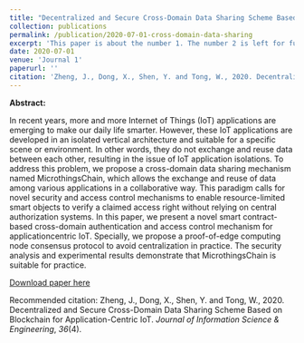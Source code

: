 ```yaml
---
title: "Decentralized and Secure Cross-Domain Data Sharing Scheme Based on Blockchain for Application-Centric IoT."
collection: publications
permalink: /publication/2020-07-01-cross-domain-data-sharing
excerpt: 'This paper is about the number 1. The number 2 is left for future work.'
date: 2020-07-01
venue: 'Journal 1'
paperurl: ''
citation: 'Zheng, J., Dong, X., Shen, Y. and Tong, W., 2020. Decentralized and Secure Cross-Domain Data Sharing Scheme Based on Blockchain for Application-Centric IoT. Journal of Information Science & Engineering, 36(4).'
---
```

**Abstract:** 

In recent years, more and more Internet of Things (IoT) applications are emerging to make our daily life smarter. However, these IoT applications are developed in an isolated vertical architecture and suitable for a specific scene or environment. In other words, they do not exchange and reuse data between each other, resulting in the issue of IoT application isolations. To address this problem, we propose a cross-domain data sharing mechanism named MicrothingsChain, which allows the exchange and reuse of data among various applications in a collaborative way. This paradigm calls for novel security and access control mechanisms to enable resource-limited smart objects to verify a claimed access right without relying on central authorization systems. In this paper, we present a novel smart contract-based cross-domain authentication and access control mechanism for applicationcentric IoT. Specially, we propose a proof-of-edge computing node consensus protocol to avoid centralization in practice. The security analysis and experimental results demonstrate that MicrothingsChain is suitable for practice.

[Download paper here]()

Recommended citation: Zheng, J., Dong, X., Shen, Y. and Tong, W., 2020. Decentralized and Secure Cross-Domain Data Sharing Scheme Based on Blockchain for Application-Centric IoT. *Journal of Information Science & Engineering*, *36*(4).